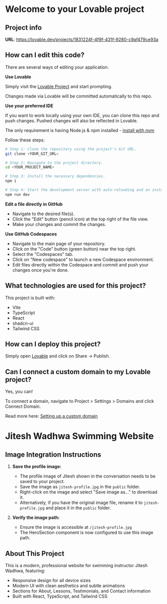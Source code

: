 # Welcome to your Lovable project

## Project info

**URL**: https://lovable.dev/projects/1831224f-4f9f-431f-9280-c9af479ce93a

## How can I edit this code?

There are several ways of editing your application.

**Use Lovable**

Simply visit the [Lovable Project](https://lovable.dev/projects/1831224f-4f9f-431f-9280-c9af479ce93a) and start prompting.

Changes made via Lovable will be committed automatically to this repo.

**Use your preferred IDE**

If you want to work locally using your own IDE, you can clone this repo and push changes. Pushed changes will also be reflected in Lovable.

The only requirement is having Node.js & npm installed - [install with nvm](https://github.com/nvm-sh/nvm#installing-and-updating)

Follow these steps:

```sh
# Step 1: Clone the repository using the project's Git URL.
git clone <YOUR_GIT_URL>

# Step 2: Navigate to the project directory.
cd <YOUR_PROJECT_NAME>

# Step 3: Install the necessary dependencies.
npm i

# Step 4: Start the development server with auto-reloading and an instant preview.
npm run dev
```

**Edit a file directly in GitHub**

- Navigate to the desired file(s).
- Click the "Edit" button (pencil icon) at the top right of the file view.
- Make your changes and commit the changes.

**Use GitHub Codespaces**

- Navigate to the main page of your repository.
- Click on the "Code" button (green button) near the top right.
- Select the "Codespaces" tab.
- Click on "New codespace" to launch a new Codespace environment.
- Edit files directly within the Codespace and commit and push your changes once you're done.

## What technologies are used for this project?

This project is built with:

- Vite
- TypeScript
- React
- shadcn-ui
- Tailwind CSS

## How can I deploy this project?

Simply open [Lovable](https://lovable.dev/projects/1831224f-4f9f-431f-9280-c9af479ce93a) and click on Share -> Publish.

## Can I connect a custom domain to my Lovable project?

Yes, you can!

To connect a domain, navigate to Project > Settings > Domains and click Connect Domain.

Read more here: [Setting up a custom domain](https://docs.lovable.dev/tips-tricks/custom-domain#step-by-step-guide)

# Jitesh Wadhwa Swimming Website

## Image Integration Instructions

1. **Save the profile image:**
   - The profile image of Jitesh shown in the conversation needs to be saved to your project.
   - Save the image as `jitesh-profile.jpg` in the `public` folder.
   - Right-click on the image and select "Save image as..." to download it.
   - Alternatively, if you have the original image file, rename it to `jitesh-profile.jpg` and place it in the `public` folder.

2. **Verify the image path:**
   - Ensure the image is accessible at `/jitesh-profile.jpg`
   - The HeroSection component is now configured to use this image path.

## About This Project

This is a modern, professional website for swimming instructor Jitesh Wadhwa, featuring:

- Responsive design for all device sizes
- Modern UI with clean aesthetics and subtle animations
- Sections for About, Lessons, Testimonials, and Contact information
- Built with React, TypeScript, and Tailwind CSS
